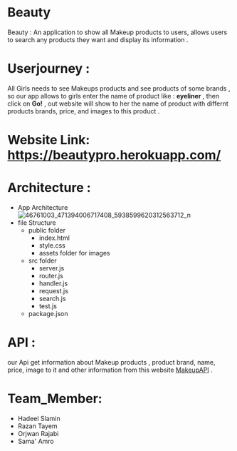 
# Beauty
Beauty : An application to show all Makeup products to users, allows users to search any products they want and display its information .

# Userjourney :
  All Girls needs to see Makeups products and see products of some brands , so our app allows to girls enter the name of product like : **eyeliner** , then click on **Go!** , out website will show to her the name of product with differnt products brands, price, and images to this product .  

# Website Link: https://beautypro.herokuapp.com/

# Architecture :
- App Architecture 
![46761003_471394006717408_5938599620312563712_n](https://user-images.githubusercontent.com/41734542/49073729-c19bb700-f23b-11e8-8f98-aa0261f7f1bd.jpg)
- file Structure 
  - public folder 
    - index.html 
    - style.css 
    - assets folder for images
  - src folder 
    - server.js
    - router.js
    - handler.js
    - request.js
    - search.js
    - test.js
  - package.json

# API : 
  our Api get information about Makeup products , product brand, name, price, image to it and other information from this website [MakeupAPI](http://makeup-api.herokuapp.com/api/v1/products) . 
# Team_Member:
  - Hadeel Slamin
  - Razan Tayem
  - Orjwan Rajabi 
  - Sama' Amro 
